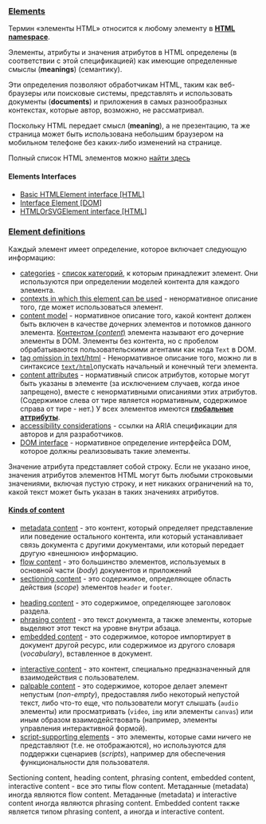 ### [Elements](https://html.spec.whatwg.org/multipage/dom.html#elements)

Термин «элементы HTML» относится к любому элементу в [**HTML namespace**](https://infra.spec.whatwg.org/#html-namespace).

Элементы, атрибуты и значения атрибутов в HTML определены (в соответствии с этой спецификацией) как имеющие определенные смыслы (**meanings**) (семантику).

Эти определения позволяют обработчикам HTML, таким как веб-браузеры или поисковые системы, представлять и использовать документы (**documents**) и приложения в самых разнообразных контекстах, которые автор, возможно, не рассматривал.

Поскольку HTML передает смысл (**meaning**), а не презентацию, та же страница может быть использована небольшим браузером на мобильном телефоне без каких-либо изменений на странице.

Полный список HTML элементов можно [найти здесь](https://html.spec.whatwg.org/multipage/indices.html#elements-3)

#### Elements Interfaces

- [Basic HTMLElement interface [HTML]](https://html.spec.whatwg.org/multipage/dom.html#htmlelement)
- [Interface Element [DOM]](https://dom.spec.whatwg.org/#element)
- [HTMLOrSVGElement interface [HTML]](https://html.spec.whatwg.org/multipage/dom.html#htmlorsvgelement)

### [Element definitions](https://html.spec.whatwg.org/multipage/dom.html#element-definitions)

Каждый элемент имеет определение, которое включает следующую информацию:

- [categories](https://html.spec.whatwg.org/multipage/dom.html#concept-element-categories) - [список категорий](https://html.spec.whatwg.org/multipage/dom.html#content-categories), к которым принадлежит элемент. Они используются при определении моделей контента для каждого элемента.
- [contexts in which this element can be used](https://html.spec.whatwg.org/multipage/dom.html#concept-element-contexts) - ненормативное описание того, где может использоваться элемент.
- [content model](https://html.spec.whatwg.org/multipage/dom.html#concept-element-content-model) - нормативное описание того, какой контент должен быть включен в качестве дочерних элементов и потомков данного элемента. [Контентом (*content*)](https://html.spec.whatwg.org/multipage/dom.html#concept-html-contents) элемента называют его дочерние элементы в DOM. Элементы без контента, но с пробелом обрабатываются пользовательскими агентами как нода `Text` в DOM.
- [tag omission in text/html](https://html.spec.whatwg.org/multipage/dom.html#concept-element-tag-omission) - Ненормативное описание того, можно ли в синтаксисе [`text/html`](https://html.spec.whatwg.org/multipage/iana.html#text/html)опускать начальный и конечный теги элемента.
- [content attributes](https://html.spec.whatwg.org/multipage/dom.html#concept-element-attributes) - нормативный список атрибутов, которые могут быть указаны в элементе (за исключением случаев, когда иное запрещено), вместе с ненормативными описаниями этих атрибутов. (Содержимое слева от тире является нормативным, содержимое справа от тире - нет.) У всех элементов имеются [**глобальные аттрибуты**](https://html.spec.whatwg.org/multipage/dom.html#global-attributes).
- [accessibility considerations](https://html.spec.whatwg.org/multipage/dom.html#concept-element-accessibility-considerations) - ссылки на ARIA спецификации для авторов и для разработчиков.
- [DOM interface](https://html.spec.whatwg.org/multipage/dom.html#concept-element-dom) - нормативное определение интерфейса DOM, которое должны реализовывать такие элементы.

Значение атрибута представляет собой строку. Если не указано иное, значения атрибутов элементов HTML могут быть любыми строковыми значениями, включая пустую строку, и нет никаких ограничений на то, какой текст может быть указан в таких значениях атрибутов.

#### [Kinds of content](https://html.spec.whatwg.org/multipage/dom.html#kinds-of-content)

- [metadata content](https://html.spec.whatwg.org/multipage/dom.html#metadata-content) - это контент, который определяет представление или поведение остального контента, или который устанавливает связь документа с другими документами, или который передает другую «внешнюю» информацию.
- [flow content](https://html.spec.whatwg.org/multipage/dom.html#flow-content) - это большинство элементов, используемых в основной части (*body*) документов и приложений
- [sectioning content](https://html.spec.whatwg.org/multipage/dom.html#sectioning-content) - это содержимое, определяющее область действия (*scope*) элементов `header` и `footer`.
<!-- TODO: Побольше узнать про область действия элементов `header` и `footer` -->
- [heading content](https://html.spec.whatwg.org/multipage/dom.html#heading-content) - это содержимое, определяющее заголовок раздела.
- [phrasing content](https://html.spec.whatwg.org/multipage/dom.html#phrasing-content) - это текст документа, а также элементы, которые выделяют этот текст на уровне внутри абзаца.
- [embedded content](https://html.spec.whatwg.org/multipage/dom.html#embedded-content-2) - это содержимое, которое импортирует в документ другой ресурс, или содержимое из другого словаря (*vocabulary*), вставленное в документ.
<!-- TODO: Побольше узнать про vocabulary -->
- [interactive content](https://html.spec.whatwg.org/multipage/dom.html#embedded-content-2) - это контент, специально предназначенный для взаимодействия с пользователем.
- [palpable content](https://html.spec.whatwg.org/multipage/dom.html#palpable-content) - это содержимое, которое делает элемент непустым (*non-empty*), предоставляя либо некоторый непустой текст, либо что-то еще, что пользователи могут слышать (`audio` элементы) или просматривать (`video`, `img` или элементы `canvas`) или иным образом взаимодействовать (например, элементы управления интерактивной формой).
- [script-supporting elements](https://html.spec.whatwg.org/multipage/dom.html#script-supporting-elements) - это элементы, которые сами ничего не представляют (т.е. не отображаются), но используются для поддержки сценариев (*scripts*), например для обеспечения функциональности для пользователя.

Sectioning content, heading content, phrasing content, embedded content, interactive content - все это типы flow content. Метаданные (metadata) иногда являются flow content. Метаданные (metadata) и interactive content иногда являются phrasing content. Embedded content также является типом phrasing content, а иногда и interactive content.
